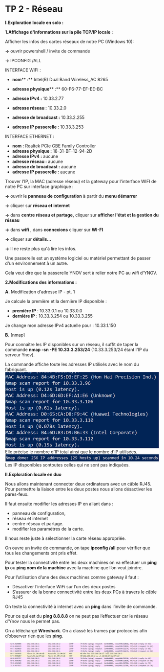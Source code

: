 # TP 2 - Réseau

**I.Exploration locale en solo :**

**1.Affichage d&#39;informations sur la pile TCP/IP locale :**

Afficher les infos des cartes réseaux de notre PC (Windows 10):

**→** ouvrir powershell / invite de commande

**→** IPCONFIG /ALL

INTERFACE WIFI :

- **nom**** :** Intel(R) Dual Band Wireless\_AC 8265

- **adresse physique**** :** 60-F6-77-EF-EE-BC
- **adresse IPv4 :** 10.33.2.77
- **adresse réseau :** 10.33.2.0
- **adresse de broadcast :** 10.33.2.255
- **adresse IP passerelle :** 10.33.3.253

INTERFACE ETHERNET :

- **nom :** Realtek PCIe GBE Family Controller
- **adresse physique :** 18-31-BF-12-94-2D
- **adresse IPv4 :** aucune
- **adresse réseau :** aucune
- **adresse de broadcast :** aucune
- **adresse IP passerelle :** aucune

Trouver l&#39;IP, la MAC (adresse réseau) et la gateway pour l&#39;interface WIFI de notre PC sur interface graphique :

**→** ouvrir le **panneau de configuration** à partir du **menu démarrer**

**→** cliquer sur **réseau et internet**

**→** dans **centre réseau et partage,** cliquer sur **afficher l&#39;état et la gestion du réseau**

**→** dans **wifi** , dans **connexions** cliquer sur **WI-FI**

**→**  cliquer sur **détails…**

**→** Il ne reste plus qu&#39;à lire les infos.

Une passerelle est un système logiciel ou matériel permettant de passer d&#39;un environnement à un autre.

Cela veut dire que la passerelle YNOV sert à relier notre PC au wifi d&#39;YNOV.

**2.Modifications des informations :**

**A.** Modification d&#39;adresse IP - pt. 1

Je calcule la première et la dernière IP disponible :

- **première IP** : 10.33.0.1 ou 10.33.0.0
- **dernière IP** : 10.33.3.254 ou 10.33.3.255

Je change mon adresse IPv4 actuelle pour : 10.33.1.150

**B.** [nmap]

Pour connaître les IP disponibles sur un réseau, il suffit de taper la commande **nmap -sn -PE 10.33.3.253/24** (10.33.3.253/24 étant l'IP du serveur Ynov).

La commande affiche toute les adresses IP utilisés avec le nom du fabriquant.
![image](https://github.com/guillaumemen/B1-Reseau-tp2/blob/master/capture3.PNG)
Elle précise le nombre d'IP total ainsi que le nombre d'IP utilisées.
![image](https://github.com/guillaumemen/B1-Reseau-tp2/blob/master/capture1.png)
Les IP disponibles sontoutes celles qui ne sont pas indiquées.

**II.Exploration locale en duo**

Nous allons maintenant connecter deux ordinateurs avec un câble RJ45. Pour permettre la liaison entre les deux postes nous allons désactiver les pares-feux.

Il faut ensuite modifier les adresses IP en allant dans :
- panneau de configuration,
- réseau et internet
- centre réseau et partage. 
- modifier les paramètres de la carte.

Il nous reste juste à sélectionner la carte réseau appropriée.

On ouvre un invite de commande, on tape **ipconfig /all** pour vérifier que tous les changements ont pris effet. 

Pour tester la connectivité entre les deux machines on va effectuer un **ping ip** ou **ping nom de la machine** avec la machine que l’on veut joindre.

Pour l’utilisation d’une des deux machines comme gateway il faut : 
-    Désactiver l’interface WiFi sur l’un des deux postes
-    S’assurer de la bonne connectivité entre les deux PCs à travers le câble RJ45

On teste la connectivité à internet avec un **ping** dans l’invite de commande.

Pour ce qui est du **ping 8.8.8.8** on ne peut pas l’effectuer car le réseau d’Ynov nous le permet pas.

On a téléchargé **Wireshark**. On a classé les trames par protocoles afin d’observer rien que les **ping**.

![sparkles](./capture2.PNG)
